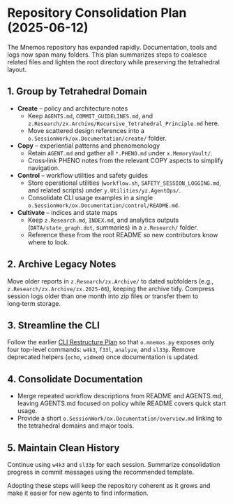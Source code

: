 # Repository Consolidation Plan (2025-06-12)

The Mnemos repository has expanded rapidly. Documentation, tools and logs now span many folders. This plan summarizes steps to coalesce related files and lighten the root directory while preserving the tetrahedral layout.

## 1. Group by Tetrahedral Domain

- **Create** – policy and architecture notes
  - Keep `AGENTS.md`, `COMMIT_GUIDELINES.md`, and `z.Research/zx.Archive/Recursive_Tetrahedral_Principle.md` here.
  - Move scattered design references into a `o.SessionWork/ox.Documentation/create/` folder.
- **Copy** – experiential patterns and phenomenology
  - Retain `AGENT.md` and gather all `*.PHENO.md` under `x.MemoryVault/`.
  - Cross‑link PHENO notes from the relevant COPY aspects to simplify navigation.
- **Control** – workflow utilities and safety guides
  - Store operational utilities (`workflow.sh`, `SAFETY_SESSION_LOGGING.md`, and related scripts) under `y.Utilities/yz.AgentOps/`.
  - Consolidate CLI usage examples in a single `o.SessionWork/ox.Documentation/control/README.md`.
- **Cultivate** – indices and state maps
  - Keep `z.Research.md`, `INDEX.md`, and analytics outputs (`DATA/state_graph.dot`, summaries) in a `z.Research/` folder.
  - Reference these from the root README so new contributors know where to look.

## 2. Archive Legacy Notes

Move older reports in `z.Research/zx.Archive/` to dated subfolders (e.g., `z.Research/zx.Archive/zx.2025-06`), keeping the archive tidy. Compress session logs older than one month into zip files or transfer them to long‑term storage.

## 3. Streamline the CLI

Follow the earlier [CLI Restructure Plan](CLI_RESTRUCTURE_PLAN_20250608.md) so that `o.mnemos.py` exposes only four top-level commands: `w4k3`, `f33l`, `analyze`, and `sl33p`. Remove deprecated helpers (`echo`, `vidmem`) once documentation is updated.

## 4. Consolidate Documentation

- Merge repeated workflow descriptions from README and AGENTS.md, leaving AGENTS.md focused on policy while README covers quick start usage.
- Provide a short `o.SessionWork/ox.Documentation/overview.md` linking to the tetrahedral domains and major tools.

## 5. Maintain Clean History

Continue using `w4k3` and `sl33p` for each session. Summarize consolidation progress in commit messages using the recommended template.

Adopting these steps will keep the repository coherent as it grows and make it easier for new agents to find information.

